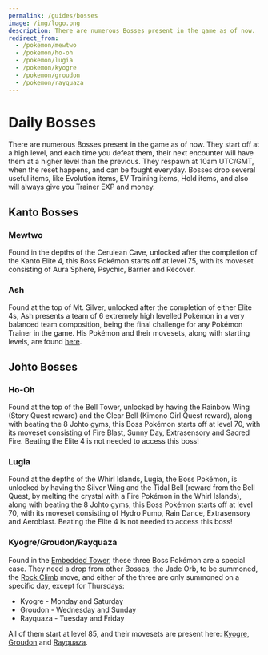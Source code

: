 ```yaml
---
permalink: /guides/bosses
image: /img/logo.png
description: There are numerous Bosses present in the game as of now.
redirect_from:
  - /pokemon/mewtwo
  - /pokemon/ho-oh
  - /pokemon/lugia
  - /pokemon/kyogre
  - /pokemon/groudon
  - /pokemon/rayquaza
---
```


# Daily Bosses

There are numerous Bosses present in the game as of now. They start off at a
high level, and each time you defeat them, their next encounter will have them
at a higher level than the previous. They respawn at 10am UTC/GMT, when the
reset happens, and can be fought everyday. Bosses drop several useful items,
like Evolution items, EV Training items, Hold items, and also will always give
you Trainer EXP and money.

## Kanto Bosses

### Mewtwo

Found in the depths of the Cerulean Cave, unlocked after the completion of the Kanto Elite 4, this Boss Pokémon starts off at level 75, with its moveset consisting of Aura Sphere, Psychic, Barrier and Recover.

### Ash

Found at the top of Mt. Silver, unlocked after the completion of either Elite 4s, Ash presents a team of 6 extremely high levelled Pokémon in a very balanced team composition, being the final challenge for any Pokémon Trainer in the game. His Pokémon and their movesets, along with starting levels, are found [here](https://idealsu.s-ul.eu/ngJdHw8p).

## Johto Bosses

### Ho-Oh

Found at the top of the Bell Tower, unlocked by having the Rainbow Wing (Story Quest reward) and the Clear Bell (Kimono Girl Quest reward), along with beating the 8 Johto gyms, this Boss Pokémon starts off at level 70, with its moveset consisting of Fire Blast, Sunny Day, Extrasensory and Sacred Fire. Beating the Elite 4 is not needed to access this boss!

### Lugia

Found at the depths of the Whirl Islands, Lugia, the Boss Pokémon, is unlocked by having the Silver Wing and the Tidal Bell (reward from the Bell Quest, by melting the crystal with a Fire Pokémon in the Whirl Islands), along with beating the 8 Johto gyms, this Boss Pokémon starts off at level 70, with its moveset consisting of Hydro Pump, Rain Dance, Extrasensory and Aeroblast. Beating the Elite 4 is not needed to access this boss!

### Kyogre/Groudon/Rayquaza

Found in the [Embedded Tower](/locations/embedded-tower), these three Boss
Pokémon are a special case. They need a drop from other Bosses, the Jade Orb, to
be summoned, the [Rock Climb](/moves/rock-climb) move, and either of the three
are only summoned on a specific day, except for Thursdays:

* Kyogre - Monday and Saturday
* Groudon - Wednesday and Sunday
* Rayquaza - Tuesday and Friday

All of them start at level 85, and their movesets are present here: [Kyogre](https://idealsu.s-ul.eu/0tt8UyXu), [Groudon](https://idealsu.s-ul.eu/ZIYtxsNO) and [Rayquaza](https://idealsu.s-ul.eu/U4VRDBYc).
